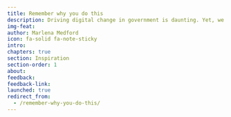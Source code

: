 ```yaml
---
title: Remember why you do this
description: Driving digital change in government is daunting. Yet, we push because we know our government needs fixing, now. This conviction carries us most days. But when it falters, we have to remember what drew us —and what’s at stake if we walk away.
img-feat: 
author: Marlena Medford
icon: fa-solid fa-note-sticky
intro: 
chapters: true
section: Inspiration
section-order: 1
about: 
feedback: 
feedback-link: 
launched: true
redirect_from:
  - /remember-why-you-do-this/
---
```

